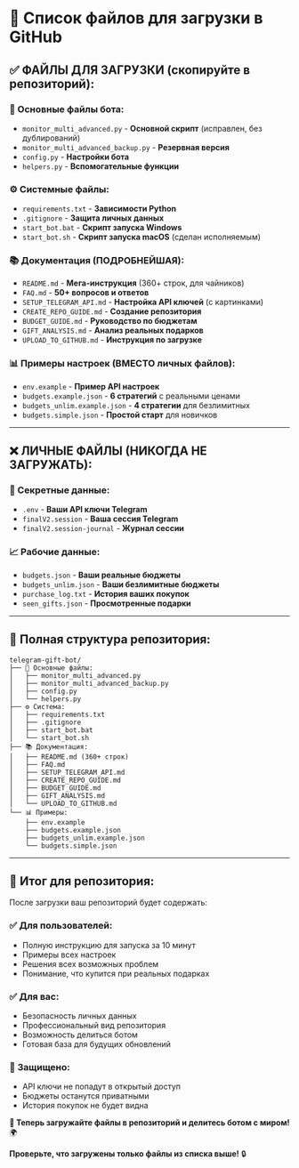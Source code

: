 # 📁 Список файлов для загрузки в GitHub

## ✅ ФАЙЛЫ ДЛЯ ЗАГРУЗКИ (скопируйте в репозиторий):

### 🔧 Основные файлы бота:
- `monitor_multi_advanced.py` - **Основной скрипт** (исправлен, без дублирований)
- `monitor_multi_advanced_backup.py` - **Резервная версия**
- `config.py` - **Настройки бота**
- `helpers.py` - **Вспомогательные функции**

### ⚙️ Системные файлы:
- `requirements.txt` - **Зависимости Python**
- `.gitignore` - **Защита личных данных**
- `start_bot.bat` - **Скрипт запуска Windows**
- `start_bot.sh` - **Скрипт запуска macOS** (сделан исполняемым)

### 📚 Документация (ПОДРОБНЕЙШАЯ):
- `README.md` - **Мега-инструкция** (360+ строк, для чайников)
- `FAQ.md` - **50+ вопросов и ответов**
- `SETUP_TELEGRAM_API.md` - **Настройка API ключей** (с картинками)
- `CREATE_REPO_GUIDE.md` - **Создание репозитория**
- `BUDGET_GUIDE.md` - **Руководство по бюджетам**
- `GIFT_ANALYSIS.md` - **Анализ реальных подарков**
- `UPLOAD_TO_GITHUB.md` - **Инструкция по загрузке**

### 📊 Примеры настроек (ВМЕСТО личных файлов):
- `env.example` - **Пример API настроек**
- `budgets.example.json` - **6 стратегий** с реальными ценами
- `budgets_unlim.example.json` - **4 стратегии** для безлимитных
- `budgets.simple.json` - **Простой старт** для новичков

---

## ❌ ЛИЧНЫЕ ФАЙЛЫ (НИКОГДА НЕ ЗАГРУЖАТЬ):

### 🔐 Секретные данные:
- `.env` - **Ваши API ключи Telegram**
- `finalV2.session` - **Ваша сессия Telegram**
- `finalV2.session-journal` - **Журнал сессии**

### 📈 Рабочие данные:
- `budgets.json` - **Ваши реальные бюджеты**
- `budgets_unlim.json` - **Ваши безлимитные бюджеты**
- `purchase_log.txt` - **История ваших покупок**
- `seen_gifts.json` - **Просмотренные подарки**

---

## 📂 Полная структура репозитория:

```
telegram-gift-bot/
├── 🔧 Основные файлы:
│   ├── monitor_multi_advanced.py
│   ├── monitor_multi_advanced_backup.py
│   ├── config.py
│   └── helpers.py
├── ⚙️ Система:
│   ├── requirements.txt
│   ├── .gitignore
│   ├── start_bot.bat
│   └── start_bot.sh
├── 📚 Документация:
│   ├── README.md (360+ строк)
│   ├── FAQ.md
│   ├── SETUP_TELEGRAM_API.md
│   ├── CREATE_REPO_GUIDE.md
│   ├── BUDGET_GUIDE.md
│   ├── GIFT_ANALYSIS.md
│   └── UPLOAD_TO_GITHUB.md
└── 📊 Примеры:
    ├── env.example
    ├── budgets.example.json
    ├── budgets_unlim.example.json
    └── budgets.simple.json
```

---

## 🎯 Итог для репозитория:

После загрузки ваш репозиторий будет содержать:

### ✅ **Для пользователей:**
- Полную инструкцию для запуска за 10 минут
- Примеры всех настроек
- Решения всех возможных проблем
- Понимание, что купится при реальных подарках

### ✅ **Для вас:**
- Безопасность личных данных
- Профессиональный вид репозитория
- Возможность делиться ботом
- Готовая база для будущих обновлений

### 🚫 **Защищено:**
- API ключи не попадут в открытый доступ
- Бюджеты останутся приватными
- История покупок не будет видна

**🎉 Теперь загружайте файлы в репозиторий и делитесь ботом с миром!** 🌍

**Проверьте, что загружены только файлы из списка выше!** 🔒
